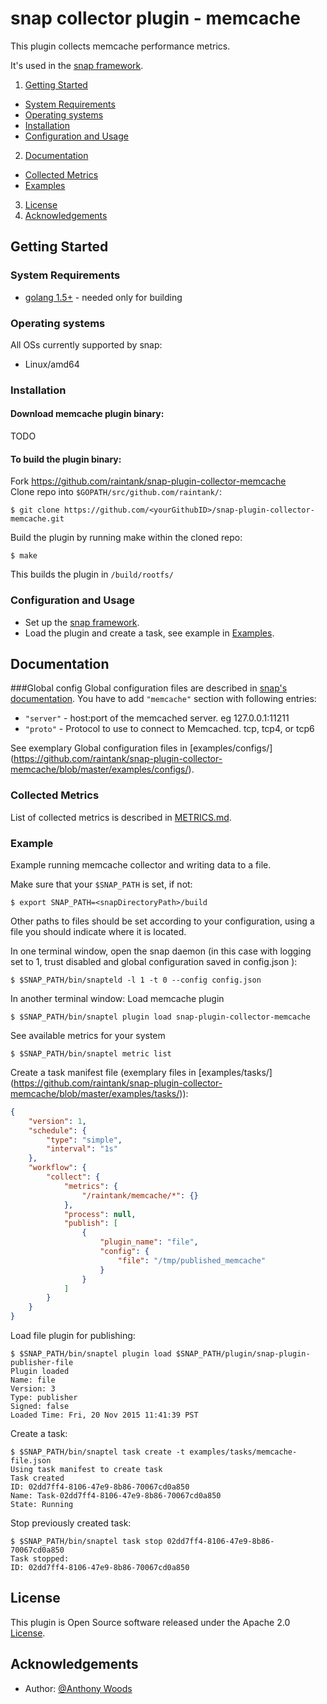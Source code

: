 # snap collector plugin - memcache
This plugin collects memcache performance metrics.  

It's used in the [snap framework](http://github.com:intelsdi-x/snap).

1. [Getting Started](#getting-started)
  * [System Requirements](#system-requirements)
  * [Operating systems](#operating-systems)
  * [Installation](#installation)
  * [Configuration and Usage](#configuration-and-usage)
2. [Documentation](#documentation)
  * [Collected Metrics](#collected-metrics)
  * [Examples](#examples)
3. [License](#license-and-authors)
4. [Acknowledgements](#acknowledgements)

## Getting Started
### System Requirements
* [golang 1.5+](https://golang.org/dl/)  - needed only for building

### Operating systems
All OSs currently supported by snap:
* Linux/amd64

### Installation
#### Download memcache plugin binary:
TODO

#### To build the plugin binary:
Fork https://github.com/raintank/snap-plugin-collector-memcache  
Clone repo into `$GOPATH/src/github.com/raintank/`:

```
$ git clone https://github.com/<yourGithubID>/snap-plugin-collector-memcache.git
```

Build the plugin by running make within the cloned repo:
```
$ make
```
This builds the plugin in `/build/rootfs/`

### Configuration and Usage
* Set up the [snap framework](https://github.com/intelsdi-x/snap/blob/master/README.md#getting-started).
* Load the plugin and create a task, see example in [Examples](https://github.com/raintank/snap-plugin-collector-memcache/blob/master/README.md#examples).

## Documentation

###Global config
Global configuration files are described in [snap's documentation](https://github.com/intelsdi-x/snap/blob/master/docs/SNAPTELD_CONFIGURATION.md). You have to add `"memcache"` section with following entries:

 - `"server"` -  host:port of the memcached server. eg 127.0.0.1:11211
 - `"proto"`  -  Protocol to use to connect to Memcached.  tcp, tcp4, or tcp6
 
See exemplary Global configuration files in [examples/configs/] (https://github.com/raintank/snap-plugin-collector-memcache/blob/master/examples/configs/).

### Collected Metrics

List of collected metrics is described in [METRICS.md](https://github.com/raintank/snap-plugin-collector-memcache/blob/master/METRICS.md).

### Example
Example running memcache collector and writing data to a file.

Make sure that your `$SNAP_PATH` is set, if not:
```
$ export SNAP_PATH=<snapDirectoryPath>/build
```
Other paths to files should be set according to your configuration, using a file you should indicate where it is located.


In one terminal window, open the snap daemon (in this case with logging set to 1,  trust disabled and global configuration saved in config.json ):
```
$ $SNAP_PATH/bin/snapteld -l 1 -t 0 --config config.json
```

In another terminal window:
Load memcache plugin
```
$ $SNAP_PATH/bin/snaptel plugin load snap-plugin-collector-memcache
```
See available metrics for your system
```
$ $SNAP_PATH/bin/snaptel metric list
```

Create a task manifest file  (exemplary files in [examples/tasks/] (https://github.com/raintank/snap-plugin-collector-memcache/blob/master/examples/tasks/)):
```json
{
    "version": 1,
    "schedule": {
        "type": "simple",
        "interval": "1s"
    },
    "workflow": {
        "collect": {
            "metrics": {
                "/raintank/memcache/*": {}
            },
            "process": null,
            "publish": [
                {
                    "plugin_name": "file",
                    "config": {
                        "file": "/tmp/published_memcache"
                    }
                }
            ]
        }
    }
}
```
Load file plugin for publishing:
```
$ $SNAP_PATH/bin/snaptel plugin load $SNAP_PATH/plugin/snap-plugin-publisher-file
Plugin loaded
Name: file
Version: 3
Type: publisher
Signed: false
Loaded Time: Fri, 20 Nov 2015 11:41:39 PST
```

Create a task:
```
$ $SNAP_PATH/bin/snaptel task create -t examples/tasks/memcache-file.json
Using task manifest to create task
Task created
ID: 02dd7ff4-8106-47e9-8b86-70067cd0a850
Name: Task-02dd7ff4-8106-47e9-8b86-70067cd0a850
State: Running
```

Stop previously created task:
```
$ $SNAP_PATH/bin/snaptel task stop 02dd7ff4-8106-47e9-8b86-70067cd0a850
Task stopped:
ID: 02dd7ff4-8106-47e9-8b86-70067cd0a850
```

## License
This plugin is Open Source software released under the Apache 2.0 [License](LICENSE).

## Acknowledgements
* Author: [@Anthony Woods](https://github.com/woodsaj/)
